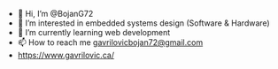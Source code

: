 - 👋 Hi, I’m @BojanG72
- 👀 I’m interested in embedded systems design (Software & Hardware)
- 🌱 I’m currently learning web development
- 📫 How to reach me gavrilovicbojan72@gmail.com
- https://www.gavrilovic.ca/

<!---
BojanG72/BojanG72 is a ✨ special ✨ repository because its `README.md` (this file) appears on your GitHub profile.
You can click the Preview link to take a look at your changes.
--->
